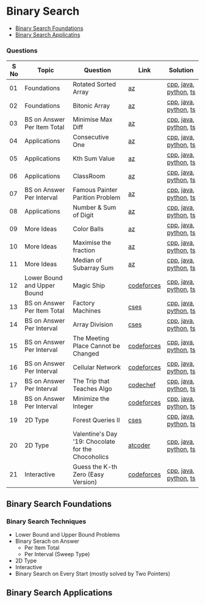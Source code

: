 # Binary Search

- [Binary Search Foundations](#bs-foundations)
- [Binary Search Applicatins](#bs-applications)

### Questions

| S No | Topic | Question | Link | Solution |
| ---- | ----- | -------- | ---- | -------- |
| 01 | Foundations | Rotated Sorted Array | [az](https://maang.in/problems/Rotated-Sorted-Array-108) | [cpp](), [java](), [python](), [ts]() |
| 02 | Foundations | Bitonic Array | [az](https://maang.in/problems/Bitonic-Array-107) | [cpp](), [java](), [python](), [ts]() |
| 03 | BS on Answer Per Item Total | Minimise Max Diff | [az](https://maang.in/problems/Minimise-Max-Diff-46) | [cpp](), [java](), [python](), [ts]() |
| 04 | Applications | Consecutive One | [az](https://maang.in/problems/Consecutive-one-44) | [cpp](), [java](), [python](), [ts]() |
| 05 | Applications | Kth Sum Value | [az](https://maang.in/problems/Kth-Sum-Value-102) | [cpp](), [java](), [python](), [ts]() |
| 06 | Applications | ClassRoom | [az](https://maang.in/problems/ClassRoom-471) | [cpp](), [java](), [python](), [ts]() |
| 07 | BS on Answer Per Interval | Famous Painter Parition Problem | [az](https://maang.in/problems/Famous-Painter-Partition-Problem-472) | [cpp](), [java](), [python](), [ts]() |
| 08 | Applications | Number & Sum of Digit | [az](https://maang.in/problems/Number-Sum-of-Digit-26) | [cpp](), [java](), [python](), [ts]() |
| 09 | More Ideas | Color Balls | [az](https://maang.in/problems/Color-Balls-104) | [cpp](), [java](), [python](), [ts]() |
| 10 | More Ideas | Maximise the fraction | [az](https://maang.in/problems/Maximise-the-fraction-105) | [cpp](), [java](), [python](), [ts]() |
| 11 | More Ideas | Median of Subarray Sum | [az](https://maang.in/problems/Median-of-Subarray-Sum-45) | [cpp](), [java](), [python](), [ts]() |
| 12 | Lower Bound and Upper Bound | Magic Ship | [codeforces](https://codeforces.com/problemset/problem/1117/C) | [cpp](), [java](), [python](), [ts]() |
| 13 | BS on Answer Per Item Total | Factory Machines | [cses](https://cses.fi/problemset/task/1620) | [cpp](), [java](), [python](), [ts]() |
| 14 | BS on Answer Per Interval | Array Division | [cses](https://cses.fi/problemset/task/1085) | [cpp](), [java](), [python](), [ts]() |
| 15 | BS on Answer Per Interval | The Meeting Place Cannot be Changed | [codeforces](https://codeforces.com/contest/782/problem/B) | [cpp](), [java](), [python](), [ts]() |
| 16 | BS on Answer Per Interval | Cellular Network | [codeforces](https://codeforces.com/contest/702/problem/C) | [cpp](), [java](), [python](), [ts]() |
| 17 | BS on Answer Per Interval | The Trip that Teaches Algo | [codechef](https://www.codechef.com/problems/TRPTSTIC) | [cpp](), [java](), [python](), [ts]() |
| 18 | BS on Answer Per Interval | Minimize the Integer | [codeforces](https://codeforces.com/contest/1244/problem/E) | [cpp](), [java](), [python](), [ts]() |
| 19 | 2D Type | Forest Queries II | [cses](https://cses.fi/problemset/task/2422) | [cpp](), [java](), [python](), [ts]() |
| 20 | 2D Type | Valentine's Day '19: Chocolate for the Chocoholics | [atcoder](https://atcoder.jp/contests/abc149/tasks/abc149_e) | [cpp](), [java](), [python](), [ts]() |
| 21 | Interactive | Guess the K-th Zero (Easy Version) | [codeforces](https://codeforces.com/contest/1520/problem/F1) | [cpp](), [java](), [python](), [ts]() |

## Binary Search Foundations <a id="bs-foundations"></a> 

### Binary Search Techniques <a id="bs-applications"></a>

- Lower Bound and Upper Bound Problems
- Binary Serach on Answer
  - Per Item Total
  - Per Interval (Sweep Type)
- 2D Type
- Interactive
- Binary Search on Every Start (mostly solved by Two Pointers)

## Binary Search Applications
